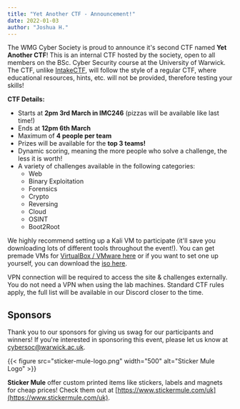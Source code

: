 ```yaml
---
title: "Yet Another CTF - Announcement!"
date: 2022-01-03
author: "Joshua H."
---
```


The WMG Cyber Society is proud to announce it's second CTF named **Yet Another CTF**! This is an internal CTF hosted by the society, open to all members on the BSc. Cyber Security course at the University of Warwick. The CTF, unlike [IntakeCTF](/intakectf), will follow the style of a regular CTF, where educational resources, hints, etc. will not be provided, therefore testing your skills! 

**CTF Details:**
- Starts at **2pm 3rd March in IMC246** (pizzas will be available like last time!)
- Ends at **12pm 6th March**
- Maximum of **4 people per team**
- Prizes will be available for the **top 3 teams!**
- Dynamic scoring, meaning the more people who solve a challenge, the less it is worth!
- A variety of challenges available in the following categories:
  - Web
  - Binary Exploitation
  - Forensics
  - Crypto
  - Reversing
  - Cloud
  - OSINT
  - Boot2Root  
   
We highly recommend setting up a Kali VM to participate (it'll save you downloading lots of different tools throughout the event!). You can get premade VMs for [VirtualBox / VMware here](https://www.kali.org/get-kali/#kali-virtual-machines) or if you want to set one up yourself, you can download the [iso here](https://www.kali.org/get-kali/#kali-bare-metal).

VPN connection will be required to access the site & challenges externally. You do not need a VPN when using the lab machines. Standard CTF rules apply, the full list will be available in our Discord closer to the time.

## Sponsors

Thank you to our sponsors for giving us swag for our participants and winners! If you're interested in sponsoring this event, please let us know at cybersoc@warwick.ac.uk.

{{< figure src="sticker-mule-logo.png" width="500" alt="Sticker Mule Logo" >}}

**Sticker Mule** offer custom printed items like stickers, labels and magnets for cheap prices! Check them out at [https://www.stickermule.com/uk](https://www.stickermule.com/uk).
